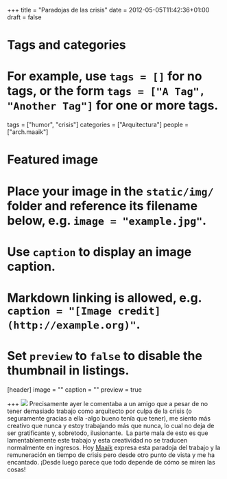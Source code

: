 +++
title = "Paradojas de las crisis"
date = 2012-05-05T11:42:36+01:00
draft = false

# Tags and categories
# For example, use `tags = []` for no tags, or the form `tags = ["A Tag", "Another Tag"]` for one or more tags.
tags = ["humor", "crisis"]
categories = ["Arquitectura"]
people = ["arch.maaik"]

# Featured image
# Place your image in the `static/img/` folder and reference its filename below, e.g. `image = "example.jpg"`.
# Use `caption` to display an image caption.
#   Markdown linking is allowed, e.g. `caption = "[Image credit](http://example.org)"`.
# Set `preview` to `false` to disable the thumbnail in listings.
[header]
image = ""
caption = ""
preview = true

+++
![](/img/post/arch-maaik-image_13362106559641336210657.jpg)
Precisamente ayer le comentaba a un amigo que a pesar de no tener demasiado trabajo como arquitecto por culpa de la crisis (o seguramente gracias a ella -algo bueno tenía que tener), me siento más creativo que nunca y estoy trabajando más que nunca, lo cual no deja de ser gratificante y, sobretodo, ilusionante.&nbsp; La parte mala de esto es que lamentablemente este trabajo y esta creatividad no se traducen normalmente en ingresos.
Hoy <a href="http://archmaaik.com">Maaik</a> expresa esta paradoja del trabajo y la remuneración en tiempo de crisis pero desde otro punto de vista y me ha encantado. ¡Desde luego parece que todo depende de cómo se miren las cosas!
